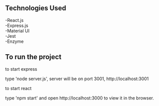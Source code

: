 ## Technologies Used

-React.js <br />
-Express.js <br />
-Material UI <br />
-Jest <br />
-Enzyme <br />

## To run the project

to start express

type 'node server.js',  server will be on port 3001, http://localhost:3001

to start react

type 'npm start' and open http://localhost:3000 to view it in the browser.

